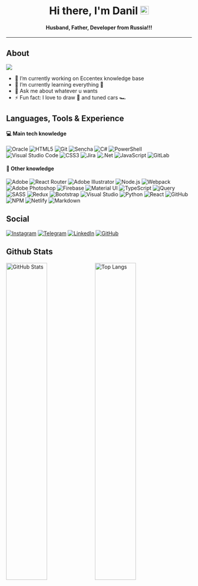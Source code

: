 <h1 align="center"> Hi there, I'm Danil <img src="https://raw.githubusercontent.com/MartinHeinz/MartinHeinz/master/wave.gif" width="23px"></h1>
<h4 align="center"> Husband, Father, Developer from Russia!!!</h4>

---

## About

![](https://komarev.com/ghpvc/?username=CrappyCodeMaker&style=flat-square)

- 🔭 I’m currently working on Eccentex knowledge base
- 🌱 I’m currently learning everything 🤯
- 💬 Ask me about whatever u wants
- ⚡ Fun fact: I love to draw 🎨 and tuned cars 🏎️

## Languages, Tools & Experience

#### 💻 Main tech knowledge

![Oracle](https://img.shields.io/badge/Oracle-F80000?logo=oracle&logoColor=fff&style=flat)
![HTML5](https://img.shields.io/badge/HTML5-E34F26?logo=html5&logoColor=fff&style=flat)
![Git](https://img.shields.io/badge/Git-F05032?logo=git&logoColor=fff&style=flat)
![Sencha](https://img.shields.io/badge/Sencha-86BC40?logo=sencha&logoColor=fff&style=flat)
![C#](https://img.shields.io/badge/c%23-%23239120.svg?style=for-the-badge&logo=c-sharp&logoColor=white&style=flat)
![PowerShell](https://img.shields.io/badge/PowerShell-5391FE?logo=powershell&logoColor=fff&style=flat)
![Visual Studio Code](https://img.shields.io/badge/Visual%20Studio%20Code-007ACC?logo=visualstudiocode&logoColor=fff&style=flat)
![CSS3](https://img.shields.io/badge/CSS3-1572B6?logo=css3&logoColor=fff&style=flat)
![Jira](https://img.shields.io/badge/jira-%230A0FFF.svg?style=for-the-badge&logo=jira&logoColor=white&style=flat)
![.Net](https://img.shields.io/badge/.NET-5C2D91?style=for-the-badge&logo=.net&logoColor=white&style=flat)
![JavaScript](https://img.shields.io/badge/javascript-%23323330.svg?style=for-the-badge&logo=javascript&logoColor=%23F7DF1E&style=flat)
![GitLab](https://img.shields.io/badge/gitlab-%23181717.svg?style=for-the-badge&logo=gitlab&logoColor=white&style=flat)

#### 🧠 Other knowledge

![Adobe](https://img.shields.io/badge/Adobe-F00?logo=adobe&logoColor=fff&style=flat)
![React Router](https://img.shields.io/badge/React_Router-CA4245?style=for-the-badge&logo=react-router&logoColor=white&style=flat)
![Adobe Illustrator](https://img.shields.io/badge/Adobe%20Illustrator-FF9A00?logo=adobeillustrator&logoColor=fff&style=flat)
![Node.js](https://img.shields.io/badge/Node.js-393?logo=nodedotjs&logoColor=fff&style=flat)
![Webpack](https://img.shields.io/badge/Webpack-8DD6F9?logo=webpack&logoColor=000&style=flat)
![Adobe Photoshop](https://img.shields.io/badge/Adobe%20Photoshop-31A8FF?logo=adobephotoshop&logoColor=fff&style=flat)
![Firebase](https://img.shields.io/badge/firebase-%23039BE5.svg?style=for-the-badge&logo=firebase&style=flat)
![Material UI](https://img.shields.io/badge/materialui-%230081CB.svg?style=for-the-badge&logo=material-ui&logoColor=white&style=flat)
![TypeScript](https://img.shields.io/badge/TypeScript-3178C6?logo=typescript&logoColor=fff&style=flat)
![jQuery](https://img.shields.io/badge/jquery-%230769AD.svg?style=for-the-badge&logo=jquery&logoColor=white&style=flat)
![SASS](https://img.shields.io/badge/SASS-hotpink.svg?style=for-the-badge&logo=SASS&logoColor=white&style=flat)
![Redux](https://img.shields.io/badge/redux-%23593d88.svg?style=for-the-badge&logo=redux&logoColor=white&style=flat)
![Bootstrap](https://img.shields.io/badge/bootstrap-%23563D7C.svg?style=for-the-badge&logo=bootstrap&logoColor=white&style=flat)
![Visual Studio](https://img.shields.io/badge/Visual%20Studio-5C2D91?logo=visualstudio&logoColor=fff&style=flat)
![Python](https://img.shields.io/badge/python-%2314354C.svg?style=for-the-badge&logo=python&logoColor=white&style=flat)
![React](https://img.shields.io/badge/react-%2320232a.svg?style=for-the-badge&logo=react&logoColor=%2361DAFB&style=flat)
![GitHub](https://img.shields.io/badge/GitHub-181717?logo=github&logoColor=fff&style=flat)
![NPM](https://img.shields.io/badge/NPM-%23000000.svg?style=for-the-badge&logo=npm&logoColor=white&style=flat)
![Netlify](https://img.shields.io/badge/netlify-%23000000.svg?style=for-the-badge&logo=netlify&logoColor=#00C7B7&style=flat)
![Markdown](https://img.shields.io/badge/Markdown-000?logo=markdown&logoColor=fff&style=flat)

## Social

[![Instagram](https://img.shields.io/badge/Instagram-%23E4405F.svg?style=for-the-badge&logo=Instagram&logoColor=white&style=flat)](https://www.instagram.com/danil_ej9)
[![Telegram](https://img.shields.io/badge/Telegram-2CA5E0?style=for-the-badge&logo=telegram&logoColor=white&style=flat)](https://t.me/RezniDa)
[![LinkedIn](https://img.shields.io/badge/linkedin-%230077B5.svg?style=for-the-badge&logo=linkedin&logoColor=white&style=flat)](https://www.linkedin.com/in/dani-dani)
[![GitHub](https://img.shields.io/badge/github-%23121011.svg?style=for-the-badge&logo=github&logoColor=7000FF&style=flat)](https://github.com/CrappyCodeMaker)

## Github Stats

<img src="https://github-readme-stats.vercel.app/api?username=CrappyCodeMaker&theme=nord&bg_color=DEG,22272E,313842,22272E&title_color=EEEEEE&text_color=a4b1be&icon_color=ffc83d&border_radius=10&line_height=30&include_all_commits=true&hide_border=true&hide_title=false&show_icons=true&count_private=true&hide=contribs,prs&custom_title=CrappyCodeMaker's+stats&hide_title=true" width="47%" alt="GitHub Stats"> <img src="https://github-readme-stats.vercel.app/api/top-langs/?username=CrappyCodeMaker&theme=nord&bg_color=DEG,22272E,313842,22272E&title_color=EEEEEE&text_color=a4b1be&icon_color=ffc83d&card_width=350&border_radius=10&line_height=25&hide_border=true&hide_title=false&show_icons=true&count_private=true&layout=compact&custom_title=Most+used+langs&hide_title=true" width="47%" alt="Top Langs">
